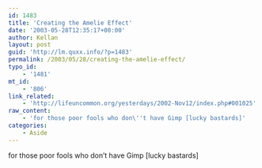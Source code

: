 ```yaml
---
id: 1483
title: 'Creating the Amelie Effect'
date: '2003-05-28T12:35:17+00:00'
author: Kellan
layout: post
guid: 'http://lm.quxx.info/?p=1483'
permalink: /2003/05/28/creating-the-amelie-effect/
typo_id:
    - '1481'
mt_id:
    - '806'
link_related:
    - 'http://lifeuncommon.org/yesterdays/2002-Nov12/index.php#001025'
raw_content:
    - 'for those poor fools who don\''t have Gimp [lucky bastards]'
categories:
    - Aside
---
```


for those poor fools who don’t have Gimp \[lucky bastards\]
